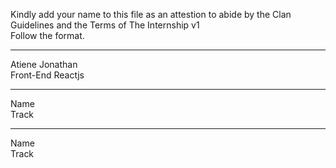 Kindly add your name to this file as an attestion to abide by the Clan Guidelines and the Terms of The Internship v1
<br/> Follow the format.<br/> 
___
Atiene Jonathan <br/>
Front-End Reactjs
___
Name <br/>
Track
___
Name <br/>
Track
